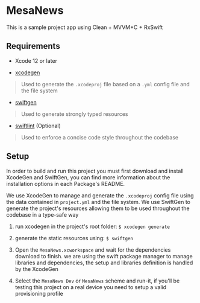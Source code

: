 # MesaNews

This is a sample project app using Clean + MVVM+C + RxSwift 

## Requirements

* Xcode 12 or later

* [xcodegen](https://github.com/yonaskolb/XcodeGen)
> Used to generate the `.xcodeproj` file based on a `.yml` config file and the file system

* [swiftgen](https://github.com/SwiftGen/SwiftGen)
> Used to generate strongly typed resources 

* [swiftlint](https://github.com/realm/SwiftLint) (Optional)
> Used to enforce a concise code style throughout the codebase

## Setup

In order to build and run this project you must first download and install XcodeGen and SwiftGen, you can find more information about the installation options in each Package's README.

We use XcodeGen to manage and generate the `.xcodeproj` config file using the data contained in `project.yml` and the file system.
We use SwiftGen to generate the project's resources allowing them to be used throughout the codebase in a type-safe way

1. run xcodegen in the project's root folder:
```$ xcodegen generate``` 

2. generate the static resources using:
```$ swiftgen```

3. Open the `MesaNews.xcworkspace` and wait for the dependencies download to finish. we are using the swift package manager to manage
libraries and dependencies, the setup and libraries definition is handled by the XcodeGen

4. Select the `MesaNews Dev` or `MesaNews` scheme and run-it, if you'll be testing this project on a real device you need to setup a valid 
provisioning profile
